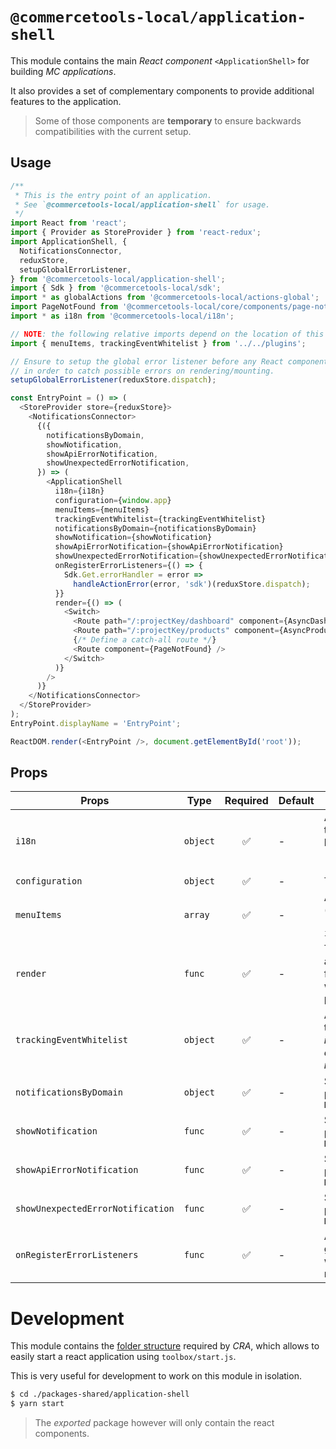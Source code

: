 # `@commercetools-local/application-shell`

This module contains the main _React component_ `<ApplicationShell>` for
building _MC applications_.

It also provides a set of complementary components to provide additional
features to the application.

> Some of those components are **temporary** to ensure backwards compatibilities
> with the current setup.

## Usage

```js
/**
 * This is the entry point of an application.
 * See `@commercetools-local/application-shell` for usage.
 */
import React from 'react';
import { Provider as StoreProvider } from 'react-redux';
import ApplicationShell, {
  NotificationsConnector,
  reduxStore,
  setupGlobalErrorListener,
} from '@commercetools-local/application-shell';
import { Sdk } from '@commercetools-local/sdk';
import * as globalActions from '@commercetools-local/actions-global';
import PageNotFound from '@commercetools-local/core/components/page-not-found';
import * as i18n from '@commercetools-local/i18n';

// NOTE: the following relative imports depend on the location of this file.
import { menuItems, trackingEventWhitelist } from '../../plugins';

// Ensure to setup the global error listener before any React component renders
// in order to catch possible errors on rendering/mounting.
setupGlobalErrorListener(reduxStore.dispatch);

const EntryPoint = () => (
  <StoreProvider store={reduxStore}>
    <NotificationsConnector>
      {({
        notificationsByDomain,
        showNotification,
        showApiErrorNotification,
        showUnexpectedErrorNotification,
      }) => (
        <ApplicationShell
          i18n={i18n}
          configuration={window.app}
          menuItems={menuItems}
          trackingEventWhitelist={trackingEventWhitelist}
          notificationsByDomain={notificationsByDomain}
          showNotification={showNotification}
          showApiErrorNotification={showApiErrorNotification}
          showUnexpectedErrorNotification={showUnexpectedErrorNotification}
          onRegisterErrorListeners={() => {
            Sdk.Get.errorHandler = error =>
              handleActionError(error, 'sdk')(reduxStore.dispatch);
          }}
          render={() => (
            <Switch>
              <Route path="/:projectKey/dashboard" component={AsyncDashboard} />
              <Route path="/:projectKey/products" component={AsyncProducts} />
              {/* Define a catch-all route */}
              <Route component={PageNotFound} />
            </Switch>
          )}
        />
      )}
    </NotificationsConnector>
  </StoreProvider>
);
EntryPoint.displayName = 'EntryPoint';

ReactDOM.render(<EntryPoint />, document.getElementById('root'));
```

## Props

| Props                             | Type     | Required | Default | Description                                                                                                                                   |
| --------------------------------- | -------- | :------: | ------- | --------------------------------------------------------------------------------------------------------------------------------------------- |
| `i18n`                            | `object` |    ✅    | -       | An object containing all the translated messages per locale (`{ "en": { "Welcome": "Welcome" }, "de": { "Welcome": "Wilkommen" }}`).          |
| `configuration`                   | `object` |    ✅    | -       | The current `window.app`.                                                                                                                     |
| `menuItems`                       | `array`  |    ✅    | -       | A list of menu item definitions (see `./src/example/fixtures/menu-items.js`).                                                                 |
| `render`                          | `func`   |    ✅    | -       | The function to render the application specific part. This function is executed only when the application specific part needs to be rendered. |
| `trackingEventWhitelist`          | `object` |    ✅    | -       | An object containing a map of tracking events (_this mapping is required for backwards compatibility, it might be removed in the future_)     |
| `notificationsByDomain`           | `object` |    ✅    | -       | Simply proxy the prop provided by `NotificationsConnector`                                                                                    |
| `showNotification`                | `func`   |    ✅    | -       | Simply proxy the prop provided by `NotificationsConnector`                                                                                    |
| `showApiErrorNotification`        | `func`   |    ✅    | -       | Simply proxy the prop provided by `NotificationsConnector`                                                                                    |
| `showUnexpectedErrorNotification` | `func`   |    ✅    | -       | Simply proxy the prop provided by `NotificationsConnector`                                                                                    |
| `onRegisterErrorListeners`        | `func`   |    ✅    | -       | A callback function to setup global event listeners, called when the `ApplicationShell` is mounted                                            |

# Development

This module contains the
[folder structure](https://github.com/facebookincubator/create-react-app/blob/master/packages/react-scripts/template/README.md#folder-structure)
required by _CRA_, which allows to easily start a react application using `toolbox/start.js`.

This is very useful for development to work on this module in isolation.

```bash
$ cd ./packages-shared/application-shell
$ yarn start
```

> The _exported_ package however will only contain the react components.
